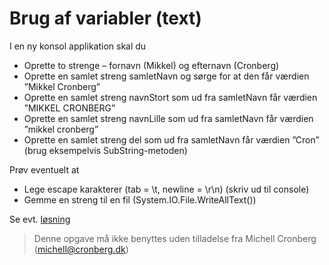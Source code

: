 ﻿# Brug af variabler (text)

I en ny konsol applikation skal du 

* Oprette to strenge – fornavn (Mikkel) og efternavn (Cronberg)
* Oprette en samlet streng samletNavn og sørge for at den får værdien ”Mikkel Cronberg”
* Oprette en samlet streng navnStort som ud fra samletNavn får værdien ”MIKKEL CRONBERG”
* Oprette en samlet streng navnLille som ud fra samletNavn får værdien ”mikkel cronberg”
* Oprette en samlet streng del som ud fra samletNavn får værdien ”Cron” (brug eksempelvis SubString-metoden)

Prøv eventuelt at 

* Lege escape karakterer (tab = \t, newline = \r\n) (skriv ud til console)
* Gemme en streng til en fil (System.IO.File.WriteAllText())
 

Se evt. [løsning](https://github.com/devcronberg/undervisning-cs-opgaver/blob/master/Variabler-tekst/Program.cs)

<!-- footerstart -->
> Denne opgave må ikke benyttes uden tilladelse fra Michell Cronberg (michell@cronberg.dk)
<!-- footerslut -->
